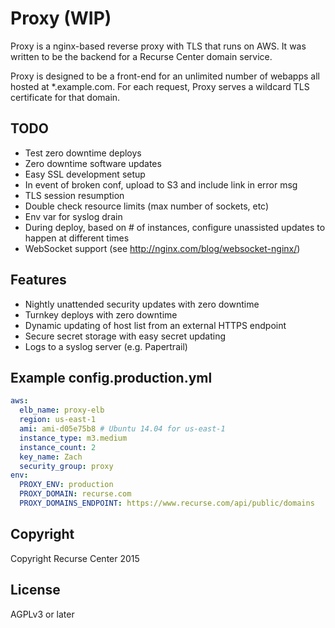 # Proxy (WIP)

Proxy is a nginx-based reverse proxy with TLS that runs on AWS. It was written to be the backend for a Recurse Center domain service.

Proxy is designed to be a front-end for an unlimited number of webapps all hosted at \*.example.com. For each request, Proxy serves a wildcard TLS certificate for that domain.

## TODO

- Test zero downtime deploys
- Zero downtime software updates
- Easy SSL development setup
- In event of broken conf, upload to S3 and include link in error msg
- TLS session resumption
- Double check resource limits (max number of sockets, etc)
- Env var for syslog drain
- During deploy, based on # of instances, configure unassisted updates to happen at different times
- WebSocket support (see http://nginx.com/blog/websocket-nginx/)

## Features

- Nightly unattended security updates with zero downtime
- Turnkey deploys with zero downtime
- Dynamic updating of host list from an external HTTPS endpoint
- Secure secret storage with easy secret updating
- Logs to a syslog server (e.g. Papertrail)

## Example config.production.yml

```yml
aws:
  elb_name: proxy-elb
  region: us-east-1
  ami: ami-d05e75b8 # Ubuntu 14.04 for us-east-1
  instance_type: m3.medium
  instance_count: 2
  key_name: Zach
  security_group: proxy
env:
  PROXY_ENV: production
  PROXY_DOMAIN: recurse.com
  PROXY_DOMAINS_ENDPOINT: https://www.recurse.com/api/public/domains
```

## Copyright

Copyright Recurse Center 2015

## License

AGPLv3 or later
